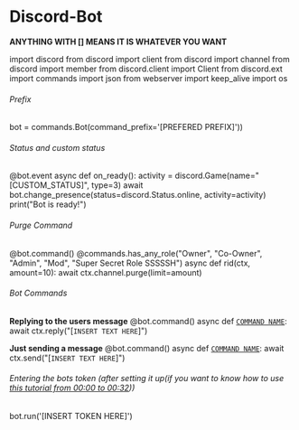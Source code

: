 # Discord-Bot

**ANYTHING WITH [] MEANS IT IS WHATEVER YOU WANT**

import discord
from discord import client
from discord import channel
from discord import member
from discord.client import Client
from discord.ext import commands
import json
from webserver import keep_alive
import os

###### Prefix

bot = commands.Bot(command_prefix='[PREFERED PREFIX]'))

###### Status and custom status

@bot.event
async def on_ready():
    activity = discord.Game(name="[CUSTOM_STATUS]", type=3)
    await bot.change_presence(status=discord.Status.online, activity=activity)
    print("Bot is ready!")

###### Purge Command
@bot.command()
@commands.has_any_role("Owner", "Co-Owner", "Admin", "Mod", "Super Secret Role SSSSSH")
async def rid(ctx, amount=10):
    await ctx.channel.purge(limit=amount)
    
###### Bot Commands

**Replying to the users message**
@bot.command()
async def [`COMMAND NAME`](ctx):
    await ctx.reply("[`INSERT TEXT HERE`]")
    
**Just sending a message**
@bot.command()
async def [`COMMAND NAME`](ctx):
    await ctx.send("[`INSERT TEXT HERE`]")
    
###### Entering the bots token (after setting it up(if you want to know how to use [this tutorial from 00:00 to 00:32](https://www.youtube.com/watch?v=Gqurhm2QxA0)))
bot.run('[INSERT TOKEN HERE]')

